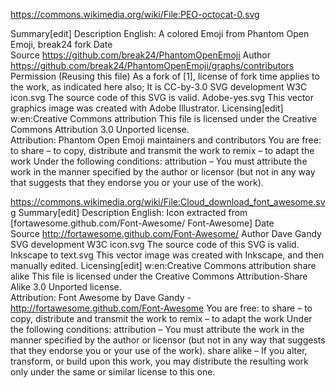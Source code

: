 https://commons.wikimedia.org/wiki/File:PEO-octocat-0.svg

Summary[edit]
Description	
English: A colored Emoji from Phantom Open Emoji, break24 fork
Date	
Source	https://github.com/break24/PhantomOpenEmoji
Author	https://github.com/break24/PhantomOpenEmoji/graphs/contributors
Permission
(Reusing this file)	
As a fork of [1], license of fork time applies to the work, as indicated here also; It is CC-by-3.0
SVG development	
W3C icon.svg
The source code of this SVG is valid.
Adobe-yes.svg
This vector graphics image was created with Adobe Illustrator.
Licensing[edit]
w:en:Creative Commons
attribution	This file is licensed under the Creative Commons Attribution 3.0 Unported license.	
Attribution: Phantom Open Emoji maintainers and contributors
You are free:
to share – to copy, distribute and transmit the work
to remix – to adapt the work
Under the following conditions:
attribution – You must attribute the work in the manner specified by the author or licensor (but not in any way that suggests that they endorse you or your use of the work).


https://commons.wikimedia.org/wiki/File:Cloud_download_font_awesome.svg
Summary[edit]
Description	
English: Icon extracted from [fortawesome.github.com/Font-Awesome/ Font-Awesome]
Date	
Source	http://fortawesome.github.com/Font-Awesome/
Author	Dave Gandy
SVG development	
W3C icon.svg
The source code of this SVG is valid.
Inkscape to text.svg
This vector image was created with Inkscape, and then manually edited.
Licensing[edit]
w:en:Creative Commons
attribution share alike	This file is licensed under the Creative Commons Attribution-Share Alike 3.0 Unported license.	
Attribution: Font Awesome by Dave Gandy - http://fortawesome.github.com/Font-Awesome
You are free:
to share – to copy, distribute and transmit the work
to remix – to adapt the work
Under the following conditions:
attribution – You must attribute the work in the manner specified by the author or licensor (but not in any way that suggests that they endorse you or your use of the work).
share alike – If you alter, transform, or build upon this work, you may distribute the resulting work only under the same or similar license to this one.

